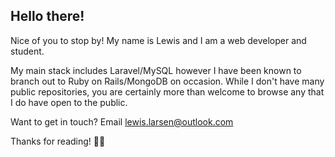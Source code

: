 ## Hello there! 

Nice of you to stop by! My name is Lewis and I am a web developer and student.

My main stack includes Laravel/MySQL however I have been known to branch out to Ruby on Rails/MongoDB on occasion. While I don't have many public repositories, you are certainly more than welcome to browse any that I do have open to the public.

Want to get in touch? Email [lewis.larsen@outlook.com](mailto:lewis.larsen@outlook.com)

Thanks for reading! 🖖🏼
